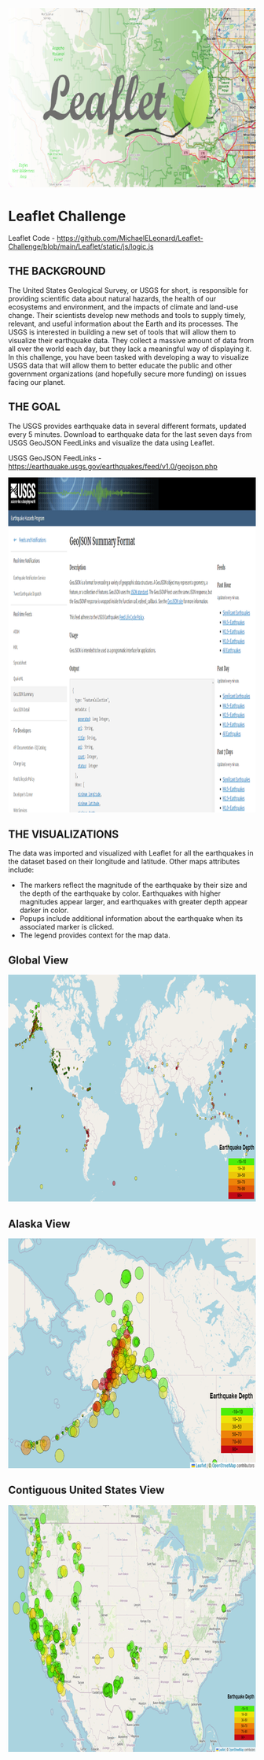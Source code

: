 <img src="Pics/Header.png" width="756" height="364">



# Leaflet Challenge

Leaflet Code - https://github.com/MichaelELeonard/Leaflet-Challenge/blob/main/Leaflet/static/js/logic.js

## THE BACKGROUND
The United States Geological Survey, or USGS for short, is responsible for providing scientific data about natural hazards, the health of our ecosystems and environment, and the impacts of climate and land-use change. Their scientists develop new methods and tools to supply timely, relevant, and useful information about the Earth and its processes.
The USGS is interested in building a new set of tools that will allow them to visualize their earthquake data. They collect a massive amount of data from all over the world each day, but they lack a meaningful way of displaying it. In this challenge, you have been tasked with developing a way to visualize USGS data that will allow them to better educate the public and other government organizations (and hopefully secure more funding) on issues facing our planet.

## THE GOAL

The USGS provides earthquake data in several different formats, updated every 5 minutes.  Download to earthquake data for the last seven days from USGS GeoJSON FeedLinks and visualize the data using Leaflet. 

USGS GeoJSON FeedLinks - https://earthquake.usgs.gov/earthquakes/feed/v1.0/geojson.php

<img src="Pics/USGS Feed.png" width="1148" height="681">
<br>

## THE VISUALIZATIONS

The data was imported and visualized with Leaflet for all the earthquakes in the dataset based on their longitude and latitude.  Other maps attributes include:
* The markers reflect the magnitude of the earthquake by their size and the depth of the earthquake by color.  Earthquakes with higher magnitudes appear larger, and earthquakes with greater depth appear darker in color.
* Popups include additional information about the earthquake when its associated marker is clicked.
* The legend provides context for the map data.

## Global View
<img src="Pics/Earthquakes Global View.png" width="837" height="461">

## Alaska View
<img src="Pics/Earthquakes Alaska View.png" width="749" height="467">

## Contiguous United States View
<img src="Pics/Earthquakes US View.png" width="924" height="502">


